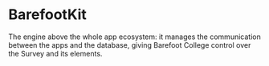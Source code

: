 # BarefootKit
The engine above the whole app ecosystem: it manages the communication between the apps and the database, giving Barefoot College control over the Survey and its elements.
